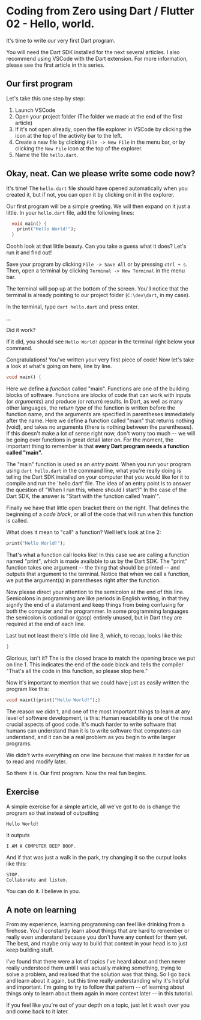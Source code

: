 # Coding from Zero using Dart / Flutter 02 - Hello, world.

It's time to write our very first Dart program.

You will need the Dart SDK installed for the next several articles. I also recommend using VSCode with the Dart extension. For more information, please see the first article in this series.

## Our first program

Let's take this one step by step:

1. Launch VSCode
2. Open your project folder (The folder we made at the end of the first article)
3. If it's not open already, open the file explorer in VSCode by clicking the icon at the top of the activity bar to the left.
4. Create a new file by clicking `File -> New File` in the menu bar, or by clicking the `New File` icon at the top of the explorer.
5. Name the file `hello.dart`.

## Okay, neat. Can we please write some code now?

It's time! The `hello.dart` file should have opened automatically when you created it, but if not, you can open it by clicking on it in the explorer.

Our first program will be a simple greeting. We will then expand on it just a little. In your `hello.dart` file, add the following lines:

```dart
  void main() {
    print("Hello World!");
  }
```

Ooohh look at that little beauty. Can you take a guess what it does? Let's run it and find out!

Save your program by clicking `File -> Save All` or by pressing `ctrl + s`. Then, open a terminal by clicking `Terminal -> New Terminal` in the menu bar.

The terminal will pop up at the bottom of the screen. You'll notice that the terminal is already pointing to our project folder (`C:\dev\dart`, in my case).

In the terminal, type `dart hello.dart` and press enter.

...

Did it work?

If it did, you should see `Hello World!` appear in the terminal right below your command.

Congratulations! You've written your very first piece of code! Now let's take a look at what's going on here, line by line.

```dart
void main() {
```

Here we define a _function_ called "main". Functions are one of the building blocks of software. Functions are blocks of code that can work with inputs (or _arguments_) and produce (or _return_) results. In Dart, as well as many other languages, the _return type_ of the function is written before the function name, and the arguments are specified in parentheses immediately after the name. Here we define a function called "main" that returns nothing (void), and takes no arguments (there is nothing between the parentheses). If this doesn't make a lot of sense right now, don't worry too much -- we will be going over functions in great detail later on. For the moment, the important thing to remember is that **every Dart program needs a function called "main".**

The "main" function is used as an _entry point_. When you run your program using `dart hello.dart` in the command line, what you're really doing is telling the Dart SDK installed on your computer that you would like for it to compile and run the 'hello.dart' file. The idea of an entry point is to answer the question of "When I run this, where should I start?" In the case of the Dart SDK, the answer is "Start with the function called 'main'".

Finally we have that little open bracket there on the right. That defines the beginning of a _code block_, or all of the code that will run when this function is called.

What does it mean to "call" a function? Well let's look at line 2:

```dart
print("Hello World!");
```

That's what a function call looks like! In this case we are calling a function named "print", which is made available to us by the Dart SDK. The "print" function takes one argument -- the thing that should be printed -- and outputs that argument to the terminal. Notice that when we call a function, we put the argument(s) in parentheses right after the function.

Now please direct your attention to the semicolon at the end of this line. Semicolons in programming are like periods in English writing, in that they signify the end of a statement and keep things from being confusing for both the computer and the programmer. In some programming languages the semicolon is optional or (gasp) entirely unused, but in Dart they are required at the end of each line.

Last but not least there's little old line 3, which, to recap, looks like this:

```dart
}
```

Glorious, isn't it? The is the closed brace to match the opening brace we put on line 1. This indicates the end of the code block and tells the compiler "That's all the code in this function, so please stop here."

Now it's important to mention that we could have just as easily written the program like this:

```dart
void main(){print("Hello World!");}
```

The reason we didn't, and one of the most important things to learn at any level of software development, is this: Human readability is one of the most crucial aspects of good code. It's much harder to write software that humans can understand than it is to write software that computers can understand, and it can be a real problem as you begin to write larger programs.

We didn't write everything on one line because that makes it harder for us to read and modify later.

So there it is. Our first program. Now the real fun begins.

## Exercise

A simple exercise for a simple article, all we've got to do is change the program so that instead of outputting

```
Hello World!
```

It outputs

```
I AM A COMPUTER BEEP BOOP.
```

And if that was just a walk in the park, try changing it so the output looks like this:
```
STOP.
Collaborate and listen.
```

You can do it. I believe in you.

## A note on learning

From my experience, learning programming can feel like drinking from a firehose. You'll constantly learn about things that are hard to remember or really even understand because you don't have any context for them yet. The best, and maybe only way to build that context in your head is to just keep building stuff.

I've found that there were a lot of topics I've heard about and then never really understood them until I was actually making something, trying to solve a problem, and realised that the solution was that thing. So I go back and learn about it again, but this time really understanding why it's helpful and important. I'm going to try to follow that pattern -- of learning about things only to learn about them again in more context later -- in this tutorial.

If you feel like you're out of your depth on a topic, just let it wash over you and come back to it later.
